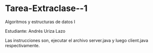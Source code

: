 # Tarea-Extraclase--1
Algoritmos y estructuras de datos I

Estudiante: Andrés Uriza Lazo

Las instrucciones son, ejecutar el archivo server.java y luego client.java respectivamente.
